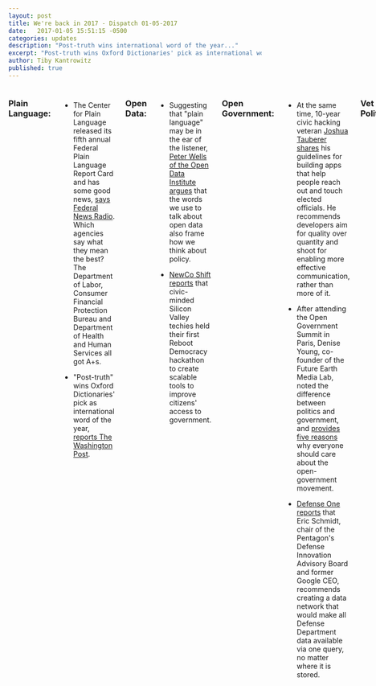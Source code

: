 ```yaml
---
layout: post
title: We're back in 2017 - Dispatch 01-05-2017
date:   2017-01-05 15:51:15 -0500
categories: updates
description: "Post-truth wins international word of the year..."
excerpt: "Post-truth wins Oxford Dictionaries' pick as international word of the year..."
author: Tiby Kantrowitz
published: true
---
```


<div class="row">
<div class="small-12 medium-9 medium-centered columns" markdown="1">

### Plain Language:

- The Center for Plain Language released its fifth annual Federal Plain Language Report Card and has some good news, [says Federal News Radio](http://federalnewsradio.com/management/2017/01/plain-language-report-card-aims-free-agencies-bogged-bureaucratic-gibberish/). Which agencies say what they mean the best? The Department of Labor, Consumer Financial Protection Bureau and Department of Health and Human Services all got A+s.
 
- "Post-truth" wins Oxford Dictionaries' pick as international word of the year, [reports The Washington Post](https://www.washingtonpost.com/news/the-fix/wp/2016/11/16/post-truth-named-2016-word-of-the-year-by-oxford-dictionaries/?utm_term=.8279921b87f0).

### Open Data:

- Suggesting that "plain language" may be in the ear of the listener, [Peter Wells of the Open Data Institute argues](https://medium.com/@peterkwells/make-data-great-again-ab27ff9141df#.99ihcxo1i) that the words we use to talk about open data also frame how we think about policy.

- [NewCo Shift reports](https://shift.newco.co/is-silicon-valley-finding-its-civic-voice-43bc6d586d5f#.az2wsj7f2) that civic-minded Silicon Valley techies held their first Reboot Democracy hackathon to create scalable tools to improve citizens' access to government.

### Open Government:

- At the same time, 10-year civic hacking veteran [Joshua Tauberer shares](https://medium.com/@joshuatauberer/how-to-build-an-app-to-call-write-congress-f79771addc2b#.73acoign7) his guidelines for building apps that help people reach out and touch elected officials. He recommends developers aim for quality over quantity and shoot for enabling more effective communication, rather than more of it. 

- After attending the Open Government Summit in Paris, Denise Young, co-founder of the Future Earth Media Lab, noted the difference between politics and government, and [provides five reasons](https://medium.com/@ylld/open-government-matters-more-than-ever-heres-5-reasons-why-e5bc5374116a#.14vecqw2x) why everyone should care about the open-government movement. 

- [Defense One reports](http://www.defenseone.com/technology/2017/01/pentagon-needs-its-own-google-all-its-data-says-eric-schmidt/134456) that Eric Schmidt, chair of the Pentagon's Defense Innovation Advisory Board and former Google CEO, recommends creating a data network that would make all Defense Department data available via one query, no matter where it is stored.

### Vet Politics:

- Falling from its highest point in 2011, [Military Times writes](http://www.militarytimes.com/articles/veteran-unemployment-drops-again-in-2016) that veteran unemployment levels continued to drop in December, finishing in 2016 with an annual rate of 4.3 percent.

- Welcome to the nerd squad. Air Force Secretary Deborah Lee James said they're "setting up a nerd cyber swat team - the NCST," [reports DoD Buzz](https://www.dodbuzz.com/2017/01/06/air-force-wants-nerd-cyber-swat-team-pentagon). These highly qualified experts ("HQE") will join the new digital service to lend their familiarity with the state of the technology for short stints of six months to a year.

### Vet Love:
- The Veterans Book Project curated by artist Monica Haller documents pictures taken by American veterans in Iraq, [Timeline.com reports](https://timeline.com/photos-the-personal-snapshots-of-american-soldiers-who-fought-in-iraq-a57c7972d3d8). The amateur photos provide insight into the service members' personal experiences of the conflict. 

- Good news for veterans wanting to know how their local VA hospital compares to other hospitals around the country. Internal performance score cards are available online via the Quality of Care app at the Department of Veterans Affairs website, [announces GovTech](http://www.govtech.com/health/Veterans-Can-Now-See-VA-Hospital-Performance-Data-Online.html).

- [Marine Corps Times reports](https://www.marinecorpstimes.com/articles/first-female-recruits-training-for-infantry) that when Marine recruits join the School of Infantry's  Training Battalion after graduating boot camp this January, their ranks will include the first four women to pass the physical standards for infantry jobs.

- Scholarship for Service offers a new tool to help make the process of funding school a little easier, [reports Military Times](http://www.militarytimes.com/articles/troops-veterans-and-military-families-can-track-down-a-college-scholarship-with-this-new-search-tool).

### Human-Centered Design

- [Laura Mingail explains](https://uploadvr.com/what-drives-us-to-seek-out-immersive-experiences/) how leveraging innovation firm IDEO's Toolkit of human drivers can help designers create more compelling immersive experiences in virtual reality.

### What we're reading:

- The [Office of Digital Strategy presents](https://medium.com/the-white-house/in-review-how-the-white-house-has-engaged-with-the-american-people-online-b3d84a915287) the top digital moments of President Obama's Administration. They range from live-streaming President Obama and First Lady Michelle Obama surprising East Wing visitors on a White House tour in 2009, to launching 1600, its first augmented reality app this past year. 
